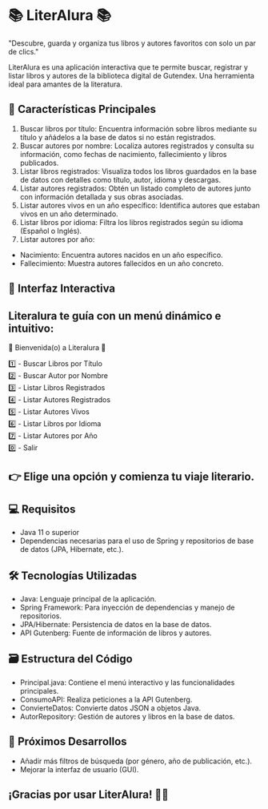 # 📚 LiterAlura 📚
"Descubre, guarda y organiza tus libros y autores favoritos con solo un par de clics."

LiterAlura es una aplicación interactiva que te permite buscar, registrar y listar libros y autores de la biblioteca digital de Gutendex. Una herramienta ideal para amantes de la literatura.

## 🚀 Características Principales
1. Buscar libros por título:
Encuentra información sobre libros mediante su título y añádelos a la base de datos si no están registrados.
2. Buscar autores por nombre:
Localiza autores registrados y consulta su información, como fechas de nacimiento, fallecimiento y libros publicados.
3. Listar libros registrados:
Visualiza todos los libros guardados en la base de datos con detalles como título, autor, idioma y descargas.
4. Listar autores registrados:
Obtén un listado completo de autores junto con información detallada y sus obras asociadas.
5. Listar autores vivos en un año específico:
Identifica autores que estaban vivos en un año determinado.
6. Listar libros por idioma:
Filtra los libros registrados según su idioma (Español o Inglés).
7. Listar autores por año:
- Nacimiento: Encuentra autores nacidos en un año específico.
- Fallecimiento: Muestra autores fallecidos en un año concreto.

## 🎨 Interfaz Interactiva

Literalura te guía con un menú dinámico e intuitivo:
--------------------------------------------
🎉 Bienvenida(o) a Literalura 🎉

1️⃣ - Buscar Libros por Título  
2️⃣ - Buscar Autor por Nombre  
3️⃣ - Listar Libros Registrados  
4️⃣ - Listar Autores Registrados  
5️⃣ - Listar Autores Vivos  
6️⃣ - Listar Libros por Idioma  
7️⃣ - Listar Autores por Año  
0️⃣ - Salir  

👉 Elige una opción y comienza tu viaje literario.
--------------------------------------------

## 💻 Requisitos
- Java 11 o superior
- Dependencias necesarias para el uso de Spring y repositorios de base de datos (JPA, Hibernate, etc.).

## 🛠️ Tecnologías Utilizadas
- Java: Lenguaje principal de la aplicación.
- Spring Framework: Para inyección de dependencias y manejo de repositorios.
- JPA/Hibernate: Persistencia de datos en la base de datos.
- API Gutenberg: Fuente de información de libros y autores.

## 🗃️ Estructura del Código
- Principal.java: Contiene el menú interactivo y las funcionalidades principales.
- ConsumoAPI: Realiza peticiones a la API Gutenberg.
- ConvierteDatos: Convierte datos JSON a objetos Java.
- AutorRepository: Gestión de autores y libros en la base de datos.

## 📝 Próximos Desarrollos
- Añadir más filtros de búsqueda (por género, año de publicación, etc.).
- Mejorar la interfaz de usuario (GUI).

## ¡Gracias por usar LiterAlura! 📖✨
